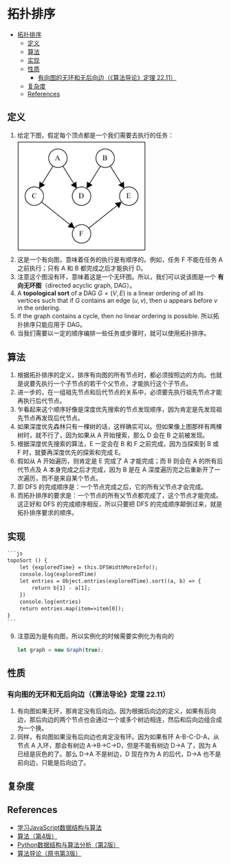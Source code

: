 # 拓扑排序


<!-- TOC -->

- [拓扑排序](#拓扑排序)
    - [定义](#定义)
    - [算法](#算法)
    - [实现](#实现)
    - [性质](#性质)
        - [有向图的无环和无后向边（《算法导论》定理 22.11）](#有向图的无环和无后向边算法导论定理-2211)
    - [复杂度](#复杂度)
    - [References](#references)

<!-- /TOC -->


## 定义
1. 给定下图，假定每个顶点都是一个我们需要去执行的任务：
    <img src="./images/toposort.png" width="300" style="display: block; margin: 5px 0 10px;" />
2. 这是一个有向图，意味着任务的执行是有顺序的。例如，任务 F 不能在任务 A 之前执行；只有 A 和 B 都完成之后才能执行 D。
3. 注意这个图没有环，意味着这是一个无环图。所以，我们可以说该图是一个 **有向无环图**（directed acyclic graph, DAG）。
4. A **topological sort** of a DAG $G=(V,E)$ is a linear ordering of all its vertices such that if $G$ contains an edge $(u, v)$, then $u$ appears before $v$ in the ordering.
5. If the graph contains a cycle, then no linear ordering is possible. 所以拓扑排序只能应用于 DAG。
6. 当我们需要以一定的顺序编排一些任务或步骤时，就可以使用拓扑排序。


## 算法
1. 根据拓扑排序的定义，排序有向图的所有节点时，都必须按照边的方向。也就是说要先执行一个子节点的若干个父节点，才能执行这个子节点。
2. 进一步的，在一组祖先节点和后代节点的关系中，必须要先执行祖先节点才能再执行后代节点。
3. 乍看起来这个顺序好像是深度优先搜索的节点发现顺序，因为肯定是先发现祖先节点再发现后代节点。
4. 如果深度优先森林只有一棵树的话，这样确实可以。但如果像上图那样有两棵树时，就不行了，因为如果从 A 开始搜索，那么 D 会在 B 之前被发现。
5. 根据深度优先搜索的算法，E 一定会在 B 和 F 之前完成，因为当探索到 B 或 F 时，就要再深度优先的探索和完成 E。
6. 假如从 A 开始遍历，则肯定是 E 完成了 A 才能完成；而 B 则会在 A 的所有后代节点及 A 本身完成之后才完成，因为 B 是在 A 深度遍历完之后重新开了一次遍历，而不是来自某个节点。
7. 即 DFS 的完成顺序是：一个节点完成之后，它的所有父节点才会完成。
8. 而拓扑排序的要求是：一个节点的所有父节点都完成了，这个节点才能完成。这正好和 DFS 的完成顺序相反，所以只要把 DFS 的完成顺序颠倒过来，就是拓扑排序要求的顺序。


## 实现
    ```js
    topoSort () {
        let {exploredTime} = this.DFSWidthMoreInfo();
        console.log(exploredTime)
        let entries = Object.entries(exploredTime).sort((a, b) => {
            return b[1] - a[1];
        })
        console.log(entries)
        return entries.map(item=>item[0]);
    }
    ```
9. 注意因为是有向图，所以实例化的时候需要实例化为有向的
    ```js
    let graph = new Graph(true);
    ```


## 性质
### 有向图的无环和无后向边（《算法导论》定理 22.11）
1. 有向图如果无环，那肯定没有后向边。因为根据后向边的定义，如果有后向边，那后向边的两个节点也会通过一个或多个树边相连，然后和后向边组合成为一个换。
2. 同样，有向图如果没有后向边也肯定没有环。因为如果有环 A-B-C-D-A，从节点 A 入环，那会有树边 A->B->C->D，但是不能有树边 D->A 了，因为 A 已经是灰色的了。那么 D->A 不是树边，D 现在作为 A 的后代，D->A 也不是前向边，只能是后向边了。


## 复杂度



## References
* [学习JavaScript数据结构与算法](https://book.douban.com/subject/26639401/)
* [算法（第4版）](https://book.douban.com/subject/19952400/)
* [Python数据结构与算法分析（第2版）](https://book.douban.com/subject/34785178/)
* [算法导论（原书第3版）](https://book.douban.com/subject/20432061/)